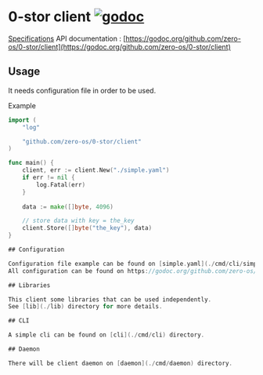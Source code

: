 # 0-stor client   [![godoc](https://godoc.org/github.com/zero-os/0-stor/client?status.svg)](https://godoc.org/github.com/zero-os/0-stor/client)

[Specifications](specs)
API documentation : [https://godoc.org/github.com/zero-os/0-stor/client](https://godoc.org/github.com/zero-os/0-stor/client)

## Usage

It needs configuration file in order to be used.

Example

```go
import (
	"log"

	"github.com/zero-os/0-stor/client"
)

func main() {
	client, err := client.New("./simple.yaml")
	if err != nil {
		log.Fatal(err)
	}
	
	data := make([]byte, 4096)

	// store data with key = the_key
	client.Store([]byte("the_key"), data)
}

## Configuration 

Configuration file example can be found on [simple.yaml](./cmd/cli/simple.yaml).
All configuration can be found on https://godoc.org/github.com/zero-os/0-stor/client/config

## Libraries

This client some libraries that can be used independently.
See [lib](./lib) directory for more details.

## CLI

A simple cli can be found on [cli](./cmd/cli) directory.

## Daemon

There will be client daemon on [daemon](./cmd/daemon) directory.
